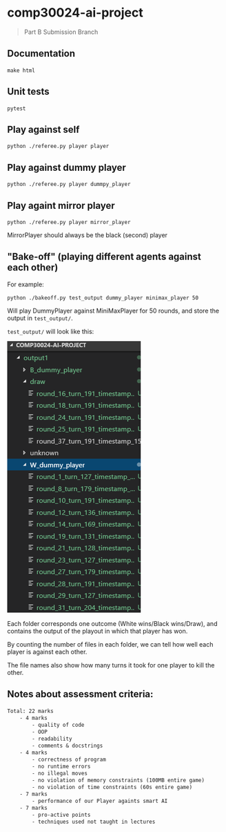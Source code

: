 # comp30024-ai-project

> Part B Submission Branch

## Documentation

```
make html
```

## Unit tests
```
pytest
```

## Play against self
```
python ./referee.py player player
```

## Play against dummy player
```
python ./referee.py player dummpy_player
```

## Play againt mirror player
```
python ./referee.py player mirror_player
```

MirrorPlayer should always be the black (second) player

## "Bake-off" (playing different agents against each other)

For example:
```
python ./bakeoff.py test_output dummy_player minimax_player 50
```

Will play DummyPlayer against MiniMaxPlayer for 50 rounds, 
and store the output in `test_output/`.

`test_output/` will look like this:

![](.doc/bakeoff.png)

Each folder corresponds one outcome (White wins/Black wins/Draw), and contains the output of the playout in which that player has won.

By counting the number of files in each folder, we can tell how well each player is against each other.

The file names also show how many turns it took for one player to kill the other.

## Notes about assessment criteria:
	Total: 22 marks
		- 4 marks
			- quality of code
			- OOP
			- readability
			- comments & docstrings
		- 4 marks
			- correctness of program
			- no runtime errors
			- no illegal moves
			- no violation of memory constraints (100MB entire game)
			- no violation of time constraints (60s entire game)
		- 7 marks
			- performance of our Player againts smart AI
		- 7 marks
			- pro-active points
			- techniques used not taught in lectures
